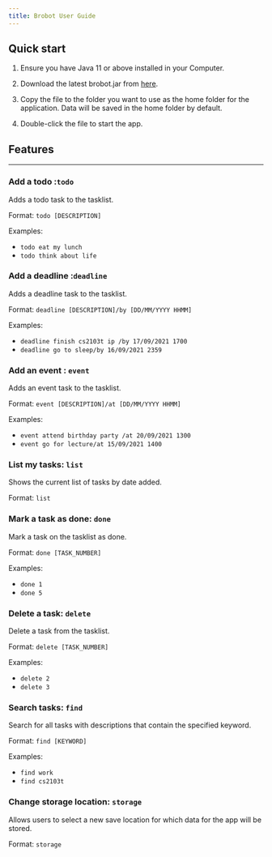 ```yaml
---
title: Brobot User Guide
---
```


## Quick start

1. Ensure you have Java 11 or above installed in your Computer.

2. Download the latest brobot.jar from [here](https://github.com/markuslim24/ip/releases/tag/v2.0).

3. Copy the file to the folder you want to use as the home folder for the application. Data will be saved in the home folder by default.

4. Double-click the file to start the app. 

## Features 
* * *
### Add a todo :`todo`
Adds a todo task to the tasklist.

Format: `todo [DESCRIPTION]`

Examples:
* `todo eat my lunch`
* `todo think about life`


### Add a deadline :`deadline`
Adds a deadline task to the tasklist.

Format: `deadline [DESCRIPTION]/by [DD/MM/YYYY HHMM]`

Examples:
* `deadline finish cs2103t ip /by 17/09/2021 1700`
* `deadline go to sleep/by 16/09/2021 2359`


### Add an event : `event`
Adds an event task to the tasklist.

Format: `event [DESCRIPTION]/at [DD/MM/YYYY HHMM]`

Examples:
* `event attend birthday party /at 20/09/2021 1300`
* `event go for lecture/at 15/09/2021 1400`


### List my tasks: `list`
Shows the current list of tasks by date added.

Format: `list`


### Mark a task as done: `done`
Mark a task on the tasklist as done.

Format: `done [TASK_NUMBER]`

Examples:
* `done 1`
* `done 5`


### Delete a task: `delete`
Delete a task from the tasklist.

Format: `delete [TASK_NUMBER]`

Examples:
* `delete 2`
* `delete 3`


### Search tasks: `find`
Search for all tasks with descriptions that contain the specified keyword.

Format: `find [KEYWORD]`

Examples:
* `find work`
* `find cs2103t`


### Change storage location: `storage`
Allows users to select a new save location for which data for the app will be stored.

Format: `storage`

